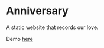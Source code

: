 # Anniversary
A static website that records our love.

Demo [here](http://serenafr.github.io/Anniversary_page/anniversary.html)
